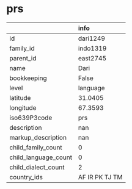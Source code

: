 # prs
|                      | info           |
|:---------------------|:---------------|
| id                   | dari1249       |
| family_id            | indo1319       |
| parent_id            | east2745       |
| name                 | Dari           |
| bookkeeping          | False          |
| level                | language       |
| latitude             | 31.0405        |
| longitude            | 67.3593        |
| iso639P3code         | prs            |
| description          | nan            |
| markup_description   | nan            |
| child_family_count   | 0              |
| child_language_count | 0              |
| child_dialect_count  | 2              |
| country_ids          | AF IR PK TJ TM |